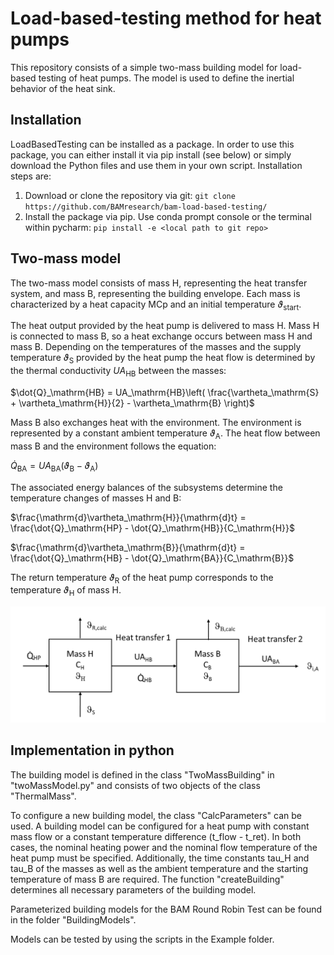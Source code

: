 
# Load-based-testing method for heat pumps

This repository consists of a simple two-mass building model for load-based testing of heat pumps.
The model is used to define the inertial behavior of the heat sink.

## Installation 

LoadBasedTesting can be installed as a package. 
In order to use this package, you can either install it via pip install (see
below) or simply download the Python files and use them in your own script. 
Installation steps are:
1.  Download or clone the repository via git: 
`git clone https://github.com/BAMresearch/bam-load-based-testing/`
2. Install the package via pip. Use conda prompt console or the terminal within pycharm:
`pip install -e <local path to git repo>`

## Two-mass model

The two-mass model consists of mass H, representing the heat transfer system, and mass B, representing the building envelope. 
Each mass is characterized by a heat capacity MCp and an initial temperature $`\vartheta_\mathrm{start}`$. 

The heat output provided by the heat pump is delivered to mass H. Mass H is connected to mass B, so a heat exchange occurs between mass H and mass B.
Depending on the temperatures of the masses and the supply temperature $`\vartheta_\mathrm{S}`$ provided by the heat pump the heat flow is determined by the thermal conductivity $`UA_\mathrm{HB}`$ between the masses:

$`\dot{Q}_\mathrm{HB} =  UA_\mathrm{HB}\left( \frac{\vartheta_\mathrm{S} + \vartheta_\mathrm{H}}{2} - \vartheta_\mathrm{B} \right)`$

Mass B also exchanges heat with the environment.
The environment is represented by a constant ambient temperature $`\vartheta_\mathrm{A}`$.
The heat flow between mass B and the environment follows the equation:

$`\dot{Q}_\mathrm{BA} =  UA_\mathrm{BA}\left(  \vartheta_\mathrm{B} - \vartheta_\mathrm{A}\right)`$

The associated energy balances of the subsystems determine the temperature changes of masses H and B:

$`\frac{\mathrm{d}\vartheta_\mathrm{H}}{\mathrm{d}t} = \frac{\dot{Q}_\mathrm{HP} - \dot{Q}_\mathrm{HB}}{C_\mathrm{H}}`$

$`\frac{\mathrm{d}\vartheta_\mathrm{B}}{\mathrm{d}t} = \frac{\dot{Q}_\mathrm{HB} - \dot{Q}_\mathrm{BA}}{C_\mathrm{B}}`$

The return temperature $`\vartheta_\mathrm{R}`$ of the heat pump corresponds to the temperature $`\vartheta_\mathrm{H}`$ of mass H.

![img.png](model.png "two-mass building model")

## Implementation in python


The building model is defined in the class "TwoMassBuilding" in "twoMassModel.py" and consists of two objects of the class "ThermalMass".

To configure a new building model, the class "CalcParameters" can be used. A building model can be configured for a heat pump with constant mass flow or a constant temperature difference (t_flow - t_ret). In both cases, the nominal heating power and the nominal flow temperature of the heat pump must be specified.
Additionally, the time constants tau_H and tau_B of the masses as well as the ambient temperature and the starting temperature of mass B are required.
The function "createBuilding" determines all necessary parameters of the building model.

Parameterized building models for the BAM Round Robin Test can be found in the folder "BuildingModels".

Models can be tested by using the scripts in the Example folder.





